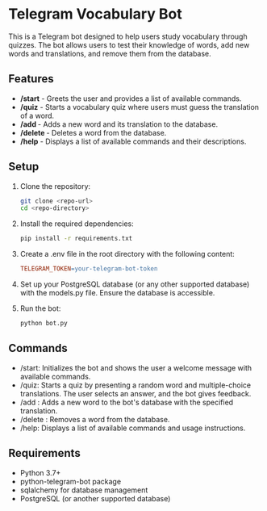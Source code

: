 # Telegram Vocabulary Bot

This is a Telegram bot designed to help users study vocabulary through quizzes. The bot allows users to test their knowledge of words, add new words and translations, and remove them from the database.

## Features

- **/start** - Greets the user and provides a list of available commands.
- **/quiz** - Starts a vocabulary quiz where users must guess the translation of a word.
- **/add <word> <translation>** - Adds a new word and its translation to the database.
- **/delete <word>** - Deletes a word from the database.
- **/help** - Displays a list of available commands and their descriptions.

## Setup

1. Clone the repository:
   ```bash
   git clone <repo-url>
   cd <repo-directory>

2. Install the required dependencies:
    ```bash
    pip install -r requirements.txt

3. Create a .env file in the root directory with the following content:
    ```makefile
    TELEGRAM_TOKEN=your-telegram-bot-token

4. Set up your PostgreSQL database (or any other supported database) with the models.py file. Ensure the database is accessible.

5. Run the bot:

    ```bash
    python bot.py
    
## Commands
+ /start: Initializes the bot and shows the user a welcome message with available commands.
+ /quiz: Starts a quiz by presenting a random word and multiple-choice translations. The user selects an answer, and the bot gives feedback.
+ /add <word> <translation>: Adds a new word to the bot's database with the specified translation.
+ /delete <word>: Removes a word from the database.
+ /help: Displays a list of available commands and usage instructions.

## Requirements
+ Python 3.7+
+ python-telegram-bot package
+ sqlalchemy for database management
+ PostgreSQL (or another supported database)